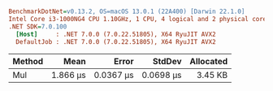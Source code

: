 ``` ini

BenchmarkDotNet=v0.13.2, OS=macOS 13.0.1 (22A400) [Darwin 22.1.0]
Intel Core i3-1000NG4 CPU 1.10GHz, 1 CPU, 4 logical and 2 physical cores
.NET SDK=7.0.100
  [Host]     : .NET 7.0.0 (7.0.22.51805), X64 RyuJIT AVX2
  DefaultJob : .NET 7.0.0 (7.0.22.51805), X64 RyuJIT AVX2


```
| Method |     Mean |     Error |    StdDev | Allocated |
|------- |---------:|----------:|----------:|----------:|
|    Mul | 1.866 μs | 0.0367 μs | 0.0698 μs |   3.45 KB |
